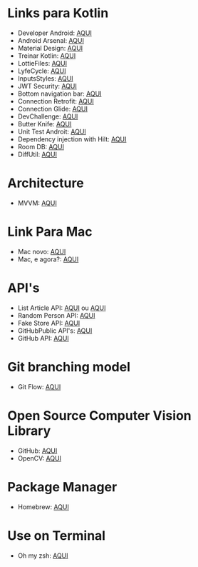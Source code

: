 # Links para Kotlin
- Developer Android: [AQUI](https://developer.android.com/)
- Android Arsenal: [AQUI](https://android-arsenal.com/)
- Material Design: [AQUI](https://material.io/)
- Treinar Kotlin: [AQUI](https://play.kotlinlang.org/koans/overview)
- LottieFiles: [AQUI](https://lottiefiles.com)
- LyfeCycle: [AQUI](https://developer.android.com/guide/components/activities/activity-lifecycle)
- InputsStyles: [AQUI](https://medium.com/omisoft/textinputlayout-styling-8b36a5e0d73c)
- JWT Security: [AQUI](https://medium.com/@maison.moa/using-jwt-json-web-tokens-to-authorize-users-and-protect-api-routes-3e04a1453c3e)
- Bottom navigation bar: [AQUI](https://material.io/components/bottom-navigation/android#bottom-navigation-bar)
- Connection Retrofit: [AQUI](https://medium.com/@alifyzfpires/consumindo-api-rest-com-retrofit-kotlin-no-android-abba52820cc)
- Connection Glide: [AQUI](https://github.com/bumptech/glide)
- DevChallenge: [AQUI](https://www.devchallenge.com.br/challenges)
- Butter Knife: [AQUI](https://jakewharton.github.io/butterknife/)
- Unit Test Androit: [AQUI](https://developer.android.com/training/testing/fundamentals)
- Dependency injection with Hilt: [AQUI](https://developer.android.com/training/dependency-injection/hilt-android)
- Room DB: [AQUI](https://developer.android.com/training/data-storage/room?hl=pt-br)
- DiffUtil: [AQUI](https://developer.android.com/reference/androidx/recyclerview/widget/DiffUtil)

# Architecture
- MVVM: [AQUI](https://developer.android.com/jetpack/guide?gclid=CjwKCAjwmeiIBhA6EiwA-uaeFa5QVkyirf5OOjQE1yIT2J8r1VYKKY24W7m-xgy87ERnEDXjeQ8BHxoCPNQQAvD_BwE&gclsrc=aw.ds)

# Link Para Mac
- Mac novo: [AQUI](https://www.youtube.com/watch?v=DfvsnMxCpsI)
- Mac, e agora?: [AQUI](https://www.tecmundo.com.br/apple/2342-comprei-um-mac-e-agora-.htm)

# API's
- List Article API: [AQUI](https://api.spaceflightnewsapi.net/v3/documentation#/) ou [AQUI](https://spaceflightnewsapi.net)
- Random Person API: [AQUI](https://randomuser.me)
- Fake Store API: [AQUI](https://fakestoreapi.com)
- GitHubPublic API's: [AQUI](https://github.com/public-apis/public-apis)
- GitHub API: [AQUI](https://docs.github.com/pt/rest)

# Git branching model
- Git Flow: [AQUI](https://nvie.com/posts/a-successful-git-branching-model/)

# Open Source Computer Vision Library
- GitHub: [AQUI](https://github.com/opencv/opencv)
- OpenCV: [AQUI](https://opencv.org)

# Package Manager
- Homebrew: [AQUI](https://brew.sh)

# Use on Terminal
- Oh my zsh: [AQUI](https://ohmyz.sh)
